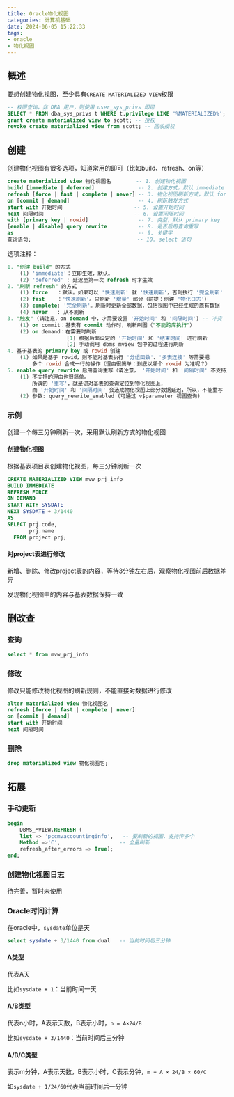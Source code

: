 ```yaml
---
title: Oracle物化视图
categories: 计算机基础
date: 2024-06-05 15:22:33
tags: 
- oracle
- 物化视图
---
```


## 概述

要想创建物化视图，至少具有`CREATE MATERIALIZED VIEW`权限

```sql
-- 权限查询，非 DBA 用户，则使用 user_sys_privs 即可
SELECT * FROM dba_sys_privs t WHERE t.privilege LIKE '%MATERIALIZED%';
grant create materialized view to scott; -- 授权
revoke create materialized view from scott; -- 回收授权
```

## 创建 

创建物化视图有很多选项，知道常用的即可（比如build、refresh、on等）

```sql
create materialized view 物化视图名        -- 1. 创建物化视图
build [immediate | deferred] 			  -- 2. 创建方式，默认 immediate
refresh [force | fast | complete | never] -- 3. 物化视图刷新方式，默认 force
on [commit | demand] 					  -- 4. 刷新触发方式
start with 开始时间						  -- 5. 设置开始时间
next 间隔时间				              -- 6. 设置间隔时间
with [primary key | rowid]                -- 7. 类型，默认 primary key
[enable | disable] query rewrite          -- 8. 是否启用查询重写
as	                                      -- 9. 关键字
查询语句;                                  -- 10. select 语句

```

选项注释：

```sql
1. "创建 build" 的方式
	(1) 'immediate'：立即生效，默认。
	(2) 'deferred' : 延迟至第一次 refresh 时才生效
2. "刷新 refresh" 的方式
	(1) force	：默认。如果可以 '快速刷新' 就 '快速刷新'，否则执行 '完全刷新'
	(2) fast	：'快速刷新'。只刷新 '增量' 部分（前提：创建 '物化日志'）
	(3) complete: '完全刷新'。刷新时更新全部数据，包括视图中已经生成的原有数据
	(4) never	: 从不刷新	
3. "触发" (请注意，on demand 中，才需要设置 '开始时间' 和 '间隔时间') -- 冲突
	(1) on commit：基表有 commit 动作时，刷新刷图（"不能跨库执行"）
	(2) on demand：在需要时刷新
			       [1] 根据后面设定的 '开始时间' 和 '结束时间' 进行刷新
			       [2] 手动调用 dbms_mview 包中的过程进行刷新			       
4. 基于基表的 primary key 或 rowid 创建
	(1) 如果是基于 rowid，则不能对基表执行 '分组函数'、'多表连接' 等需要把
	    多个 rowid 合成一行的操作（理由很简单：到底以哪个 rowid 为准呢？）
5. enable query rewrite 启用查询重写（请注意， '开始时间' 和 '间隔时间' 不支持）-- 冲突
	(1) 不支持的理由也很简单。
		所谓的 '重写'，就是讲对基表的查询定位到物化视图上，
		而 '开始时间' 和 '间隔时间' 会造成物化视图上部分数据延迟，所以，不能重写
	(2) 参数: query_rewrite_enabled (可通过 v$parameter 视图查询)
```

### 示例

创建一个每三分钟刷新一次，采用默认刷新方式的物化视图

#### 创建物化视图

根据基表项目表创建物化视图，每三分钟刷新一次

```sql
CREATE MATERIALIZED VIEW mvw_prj_info 
BUILD IMMEDIATE
REFRESH FORCE
ON DEMAND
START WITH SYSDATE
NEXT SYSDATE + 3/1440
AS
SELECT prj.code,    
       prj.name
  FROM project prj;
```

#### 对project表进行修改

新增、删除、修改project表的内容，等待3分钟左右后，观察物化视图前后数据差异

发现物化视图中的内容与基表数据保持一致

## 删改查

### 查询

```sql
select * from mvw_prj_info
```

### 修改

修改只能修改物化视图的刷新规则，不能直接对数据进行修改

```sql
alter materialized view 物化视图名
refresh [force | fast | complete | never]
on [commit | demand]
start with 开始时间
next 间隔时间
```

### 删除

```sql
drop materialized view 物化视图名;
```

## 拓展

### 手动更新

```sql
begin
	DBMS_MVIEW.REFRESH (
	list => 'pccmvaccountinginfo',	 -- 要刷新的视图，支持传多个
	Method =>'C',					-- 全量刷新
	refresh_after_errors => True);
end;
```

### 创建物化视图日志

待完善，暂时未使用

### Oracle时间计算

在oracle中，`sysdate`单位是天

```sql
select sysdate + 3/1440 from dual   -- 当前时间后三分钟
```

#### A类型

代表A天

比如`sysdate + 1`：当前时间一天

#### A/B类型

代表n小时，A表示天数，B表示小时，`n = A×24/B`

比如`sysdate + 3/1440`：当前时间后三分钟

#### A/B/C类型

表示m分钟，A表示天数，B表示小时，C表示分钟，`m = A × 24/B × 60/C`

如`sysdate + 1/24/60`代表当前时间后一分钟